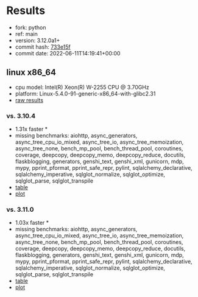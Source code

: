# Results

- fork: python
- ref: main
- version: 3.12.0a1+
- commit hash: [733e15f](https://github.com/python/cpython/commit/733e15f)
- commit date: 2022-06-11T14:19:41+00:00

## linux x86_64

- cpu model: Intel(R) Xeon(R) W-2255 CPU @ 3.70GHz
- platform: Linux-5.4.0-91-generic-x86_64-with-glibc2.31
- [raw results](bm-20220611-linux-x86_64-python-main-3.12.0a1%2B-733e15f.json)

### vs. 3.10.4

- 1.31x faster \*
- missing benchmarks: aiohttp, async_generators, async_tree_cpu_io_mixed, async_tree_io, async_tree_memoization, async_tree_none, bench_mp_pool, bench_thread_pool, coroutines, coverage, deepcopy, deepcopy_memo, deepcopy_reduce, docutils, flaskblogging, generators, genshi_text, genshi_xml, gunicorn, mdp, mypy, pprint_pformat, pprint_safe_repr, pylint, sqlalchemy_declarative, sqlalchemy_imperative, sqlglot_normalize, sqlglot_optimize, sqlglot_parse, sqlglot_transpile
- [table](bm-20220611-linux-x86_64-python-main-3.12.0a1%2B-733e15f-vs-3.10.4.md)
- [plot](bm-20220611-linux-x86_64-python-main-3.12.0a1%2B-733e15f-vs-3.10.4.png)

### vs. 3.11.0

- 1.03x faster \*
- missing benchmarks: aiohttp, async_generators, async_tree_cpu_io_mixed, async_tree_io, async_tree_memoization, async_tree_none, bench_mp_pool, bench_thread_pool, coroutines, coverage, deepcopy, deepcopy_memo, deepcopy_reduce, docutils, flaskblogging, generators, genshi_text, genshi_xml, gunicorn, mdp, mypy, pprint_pformat, pprint_safe_repr, pylint, sqlalchemy_declarative, sqlalchemy_imperative, sqlglot_normalize, sqlglot_optimize, sqlglot_parse, sqlglot_transpile
- [table](bm-20220611-linux-x86_64-python-main-3.12.0a1%2B-733e15f-vs-3.11.0.md)
- [plot](bm-20220611-linux-x86_64-python-main-3.12.0a1%2B-733e15f-vs-3.11.0.png)

